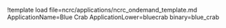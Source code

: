 !template load file=ncrc/applications/ncrc_ondemand_template.md ApplicationName=Blue Crab ApplicationLower=bluecrab binary=blue_crab
